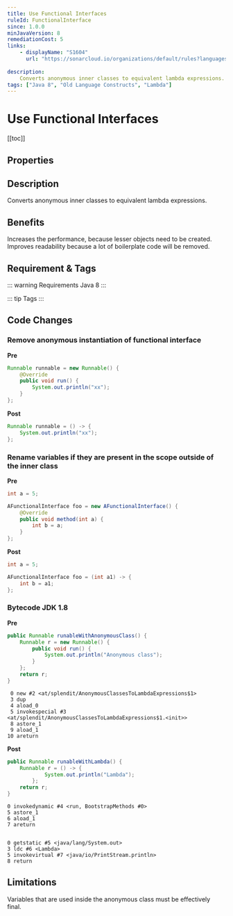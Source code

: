 ```yaml
---
title: Use Functional Interfaces
ruleId: FunctionalInterface
since: 1.0.0
minJavaVersion: 8
remediationCost: 5
links:
    - displayName: "S1604"
      url: "https://sonarcloud.io/organizations/default/rules?languages=java&open=java%3AS1604&q=S1604"
    
description:
    Converts anonymous inner classes to equivalent lambda expressions.
tags: ["Java 8", "Old Language Constructs", "Lambda"]
---
```


# Use Functional Interfaces

[[toc]]

## Properties

<RuleProperties />


## Description

Converts anonymous inner classes to equivalent lambda expressions.

## Benefits

Increases the performance, because lesser objects need to be created. Improves readability because a lot of boilerplate code will be removed.

## Requirement & Tags

::: warning Requirements
Java 8
:::

::: tip Tags
<TagLinks />
:::

## Code Changes

### Remove anonymous instantiation of functional interface

__Pre__

```java
Runnable runnable = new Runnable() {
    @Override
    public void run() {
        System.out.println("xx");
    }
};
```

__Post__

```java
Runnable runnable = () -> {
    System.out.println("xx");
};
```

### Rename variables if they are present in the scope outside of the inner class

__Pre__

```java
int a = 5;

AFunctionalInterface foo = new AFunctionalInterface() {
    @Override
    public void method(int a) {
        int b = a;
    }
};
```

__Post__

```java
int a = 5;

AFunctionalInterface foo = (int a1) -> {
    int b = a1;
};
```

### Bytecode JDK 1.8 

__Pre__
```java
public Runnable runableWithAnonymousClass() {
    Runnable r = new Runnable() {
        public void run() {
            System.out.println("Anonymous class");
        }
    };
    return r;
}
```

```
 0 new #2 <at/splendit/AnonymousClassesToLambdaExpressions$1>
 3 dup
 4 aload_0
 5 invokespecial #3 <at/splendit/AnonymousClassesToLambdaExpressions$1.<init>>
 8 astore_1
 9 aload_1
10 areturn
```

__Post__
```java
public Runnable runableWithLambda() {
    Runnable r = () -> {
            System.out.println("Lambda");
        };
    return r;
}
```

```
0 invokedynamic #4 <run, BootstrapMethods #0>
5 astore_1
6 aload_1
7 areturn


0 getstatic #5 <java/lang/System.out>
3 ldc #6 <Lambda>
5 invokevirtual #7 <java/io/PrintStream.println>
8 return
```

## Limitations

Variables that are used inside the anonymous class must be effectively final.

<VersionNotice />

